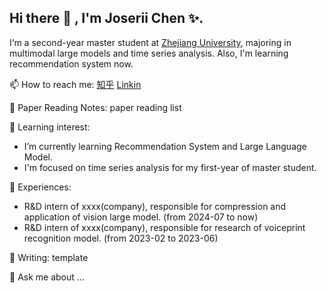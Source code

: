 ## Hi there 👋 , I'm Joserii Chen ✨.
I‘m a second-year master student at [Zhejiang University](https://www.zju.edu.cn/), majoring in multimodal large models and time series analysis. Also, I'm learning recommendation system now.

📫 How to reach me:
[知乎](https://www.zhihu.com/people/a-la-si-jia-mei-you-xue-yu) [Linkin](https://www.linkedin.com/in/%E5%8D%93%E8%B6%8A-%E9%99%88-5211bb1a5/) 

📝 Paper Reading Notes: paper reading list

🌱 Learning interest: 
- I’m currently learning Recommendation System and Large Language Model.
- I'm focused on time series analysis for my first-year of master student.

🌾 Experiences:
- R&D intern of xxxx(company), responsible for compression and application of vision large model. (from 2024-07 to now)
- R&D intern of xxxx(company), responsible for research of voiceprint recognition model. (from 2023-02 to 2023-06)

📝 Writing:  template

💬 Ask me about ...
